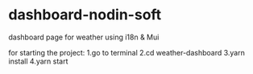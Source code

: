 # dashboard-nodin-soft
dashboard page for weather using i18n &amp; Mui



for starting the project:
1.go to terminal
2.cd weather-dashboard
3.yarn install
4.yarn start
